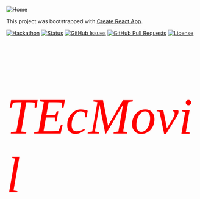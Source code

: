 ![Home](https://user-images.githubusercontent.com/76817211/117566227-b0665e00-b0b5-11eb-94de-eceaa67deac6.png)

This project was bootstrapped with [Create React App](https://github.com/facebook/create-react-app).



[![Hackathon](https://img.shields.io/badge/hackathon-name-orange.svg)](http://hackathon.url.com) [![Status](https://img.shields.io/badge/status-active-success.svg)]() [![GitHub Issues](https://img.shields.io/github/issues/kylelobo/The-Documentation-Compendium.svg)](https://github.com/kylelobo/The-Documentation-Compendium/issues) [![GitHub Pull Requests](https://img.shields.io/github/issues-pr/kylelobo/The-Documentation-Compendium.svg)](https://github.com/kylelobo/The-Documentation-Compendium/pulls) [![License](https://img.shields.io/badge/license-MIT-blue.svg)](LICENSE.md)


<p style="color: red; font-family: times, serif; font-size:100pt; font-style:italic">
 TEcMovil
</p>






